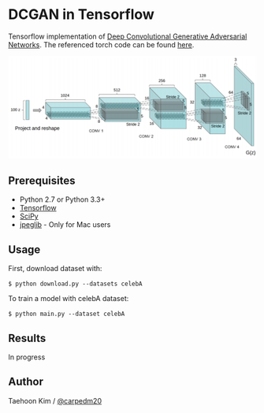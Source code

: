 DCGAN in Tensorflow
====================

Tensorflow implementation of [Deep Convolutional Generative Adversarial Networks](http://arxiv.org/abs/1511.06434). The referenced torch code can be found [here](https://github.com/soumith/dcgan.torch).

![alt tag](DCGAN.png)


Prerequisites
-------------

- Python 2.7 or Python 3.3+
- [Tensorflow](https://www.tensorflow.org/)
- [SciPy](http://www.scipy.org/install.html)
- [jpeglib](http://mariz.org/blog/2007/01/26/mac-os-x-decoder-jpeg-not-available/) - Only for Mac users


Usage
-----

First, download dataset with:

    $ python download.py --datasets celebA

To train a model with celebA dataset:

    $ python main.py --dataset celebA


Results
-------

In progress


Author
------

Taehoon Kim / [@carpedm20](http://carpedm20.github.io/)
